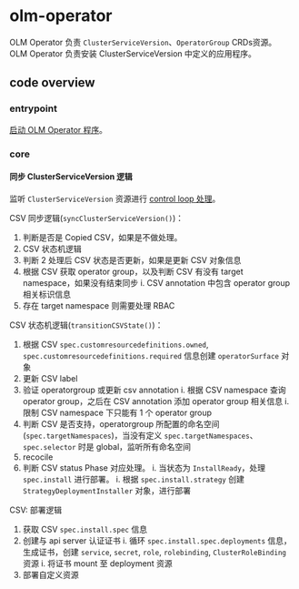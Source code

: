 # olm-operator

OLM Operator 负责 `ClusterServiceVersion`、`OperatorGroup` CRDs资源。
OLM Operator 负责安装 ClusterServiceVersion 中定义的应用程序。

## code overview

### entrypoint

[启动 OLM Operator 程序](../cmd/olm)。

### core

#### 同步 ClusterServiceVersion 逻辑
监听 `ClusterServiceVersion` 资源进行 [control loop 处理](../pkg/controller/operators/olm/operator.go#L1284)。

CSV 同步逻辑(`syncClusterServiceVersion()`)：
1. 判断是否是 Copied CSV，如果是不做处理。
2. CSV 状态机逻辑
3. 判断 2 处理后 CSV 状态是否更新，如果是更新 CSV 对象信息
4. 根据 CSV 获取 operator group，以及判断 CSV 有没有 target namespace，如果没有结束同步
   i. CSV annotation 中包含 operator group 相关标识信息
5. 存在 target namespace 则需要处理 RBAC

CSV 状态机逻辑(`transitionCSVState()`)：
1. 根据 CSV `spec.customresourcedefinitions.owned`, `spec.customresourcedefinitions.required` 信息创建 `operatorSurface` 对象
2. 更新 CSV label
3. 验证 operatorgroup 或更新 csv annotation
   i. 根据 CSV namespace 查询 operator group，之后在 CSV annotation 添加 operator group 相关信息
   i. 限制 CSV namespace 下只能有 1 个 operator group
4. 判断 CSV 是否支持，operatorgroup 所配置的命名空间(`spec.targetNamespaces`)，当没有定义 `spec.targetNamespaces`、`spec.selector` 时是 global，监听所有命名空间
5. recocile
6. 判断 CSV status Phase 对应处理。
   i. 当状态为 `InstallReady`，处理 `spec.install` 进行部署。
   i. 根据 `spec.install.strategy` 创建 `StrategyDeploymentInstaller` 对象，进行部署

CSV: 部署逻辑
1. 获取 CSV `spec.install.spec` 信息
2. 创建与 api server 认证证书
   i. 循环 `spec.install.spec.deployments` 信息，生成证书，创建 `service`, `secret`, `role`, `rolebinding`, `ClusterRoleBinding` 资源
   i. 将证书 mount 至 deployment 资源
3. 部署自定义资源